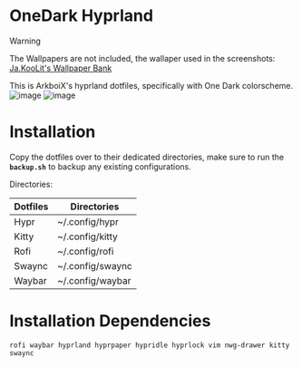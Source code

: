 # OneDark Hyprland

> [!WARNING]  
> The Wallpapers are not included, the wallaper used in the screenshots:  [Ja.KooLit's Wallpaper Bank](https://github.com/JaKooLit/Wallpaper-Bank/blob/main/wallpapers/Anime-Japan-Street.png)

This is ArkboiX's hyprland dotfiles, specifically with One Dark colorscheme.
![image](https://github.com/user-attachments/assets/c8e7bec7-aa24-4ccd-82a1-f81a3974f098)
![image](https://github.com/user-attachments/assets/d1fe965e-a39e-4d6a-a79f-69588c9b6a4b)

# Installation

Copy the dotfiles over to their dedicated directories, make sure to run the **`backup.sh`** to backup any existing configurations.

Directories:

| Dotfiles      | Directories      |
| ------------- | -----------------|
| Hypr          | ~/.config/hypr   |
| Kitty         | ~/.config/kitty  |
| Rofi          | ~/.config/rofi   |
| Swaync        | ~/.config/swaync |
| Waybar        | ~/.config/waybar |


# Installation Dependencies

`
rofi
waybar
hyprland
hyprpaper
hypridle
hyprlock
vim
nwg-drawer
kitty
swaync
`
